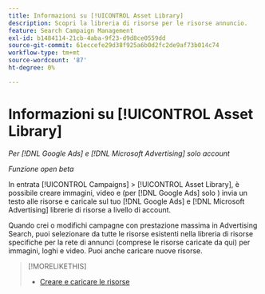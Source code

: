 ```yaml
---
title: Informazioni su [!UICONTROL Asset Library]
description: Scopri la libreria di risorse per le risorse annuncio.
feature: Search Campaign Management
exl-id: b1484114-21cb-4aba-9f23-d9d8ce0559dd
source-git-commit: 61eccefe29d38f925a6b0d2fc2de9af73b014c74
workflow-type: tm+mt
source-wordcount: '87'
ht-degree: 0%

---
```


# Informazioni su [!UICONTROL Asset Library]

<!-- Combine with "Create" page into one page once you can do more than just create/upload. Or still combine them and rename this page; you can't really "manage" assets here, just create/upload and see a list of assets you've previously uploaded (including a preview), but not edit existing uploaded assets or anything on the ad network. -->

*Per [!DNL Google Ads] e [!DNL Microsoft Advertising] solo account*

*Funzione open beta*

In entrata [!UICONTROL Campaigns] > [!UICONTROL Asset Library], è possibile creare immagini, video e (per [!DNL Google Ads] solo ) invia un testo alle risorse e caricale sul tuo [!DNL Google Ads] e [!DNL Microsoft Advertising] librerie di risorse a livello di account.

Quando crei o modifichi campagne con prestazione massima in Advertising Search, puoi selezionare da tutte le risorse esistenti nella libreria di risorse specifiche per la rete di annunci (comprese le risorse caricate da qui) per immagini, loghi e video. Puoi anche caricare nuove risorse.

<!--
Should all assets on the ad network be listed in Campaigns > Asset Library by now, or just ones created/uploaded from our UI? (Within perf max campaign settings, you can select from all in the ad network's asset library, which should include assets uploaded from our UI. But I'm not sure that this list here is the same.) If all, then mention when they're updated.

-->

>[!MORELIKETHIS]
>
>* [Creare e caricare le risorse](asset-create.md)

